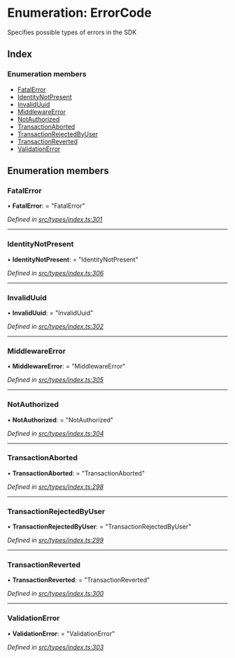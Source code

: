 # Enumeration: ErrorCode

Specifies possible types of errors in the SDK

## Index

### Enumeration members

* [FatalError](errorcode.md#fatalerror)
* [IdentityNotPresent](errorcode.md#identitynotpresent)
* [InvalidUuid](errorcode.md#invaliduuid)
* [MiddlewareError](errorcode.md#middlewareerror)
* [NotAuthorized](errorcode.md#notauthorized)
* [TransactionAborted](errorcode.md#transactionaborted)
* [TransactionRejectedByUser](errorcode.md#transactionrejectedbyuser)
* [TransactionReverted](errorcode.md#transactionreverted)
* [ValidationError](errorcode.md#validationerror)

## Enumeration members

###  FatalError

• **FatalError**: = "FatalError"

*Defined in [src/types/index.ts:301](https://github.com/PolymathNetwork/polymesh-sdk/blob/59d9411/src/types/index.ts#L301)*

___

###  IdentityNotPresent

• **IdentityNotPresent**: = "IdentityNotPresent"

*Defined in [src/types/index.ts:306](https://github.com/PolymathNetwork/polymesh-sdk/blob/59d9411/src/types/index.ts#L306)*

___

###  InvalidUuid

• **InvalidUuid**: = "InvalidUuid"

*Defined in [src/types/index.ts:302](https://github.com/PolymathNetwork/polymesh-sdk/blob/59d9411/src/types/index.ts#L302)*

___

###  MiddlewareError

• **MiddlewareError**: = "MiddlewareError"

*Defined in [src/types/index.ts:305](https://github.com/PolymathNetwork/polymesh-sdk/blob/59d9411/src/types/index.ts#L305)*

___

###  NotAuthorized

• **NotAuthorized**: = "NotAuthorized"

*Defined in [src/types/index.ts:304](https://github.com/PolymathNetwork/polymesh-sdk/blob/59d9411/src/types/index.ts#L304)*

___

###  TransactionAborted

• **TransactionAborted**: = "TransactionAborted"

*Defined in [src/types/index.ts:298](https://github.com/PolymathNetwork/polymesh-sdk/blob/59d9411/src/types/index.ts#L298)*

___

###  TransactionRejectedByUser

• **TransactionRejectedByUser**: = "TransactionRejectedByUser"

*Defined in [src/types/index.ts:299](https://github.com/PolymathNetwork/polymesh-sdk/blob/59d9411/src/types/index.ts#L299)*

___

###  TransactionReverted

• **TransactionReverted**: = "TransactionReverted"

*Defined in [src/types/index.ts:300](https://github.com/PolymathNetwork/polymesh-sdk/blob/59d9411/src/types/index.ts#L300)*

___

###  ValidationError

• **ValidationError**: = "ValidationError"

*Defined in [src/types/index.ts:303](https://github.com/PolymathNetwork/polymesh-sdk/blob/59d9411/src/types/index.ts#L303)*
